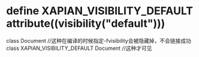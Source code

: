 # define XAPIAN_VISIBILITY_DEFAULT __attribute__((visibility("default")))

class Document //这种在编译的时候指定-fvisibility会被隐藏掉，不会链接成功
class XAPIAN_VISIBILITY_DEFAULT Document //这种才可见